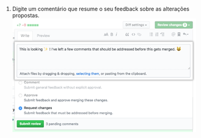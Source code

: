 1. Digite um comentário que resume o seu feedback sobre as alterações propostas. ![Janela de comentários para o resumo da revisão](/assets/images/help/pull_requests/review-summary-comment-window.png)
